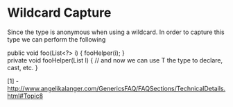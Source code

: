 # Wildcard Capture #

Since the type is anonymous when using a wildcard. In order to capture this type we can perform the following 

public void foo(List<?> i) {
    fooHelper(i);
}        
private <T> void fooHelper(List<T> l) {
    // and now we can use T the type to declare, cast, etc.
}

[1] - http://www.angelikalanger.com/GenericsFAQ/FAQSections/TechnicalDetails.html#Topic8